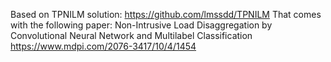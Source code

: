 Based on TPNILM solution:
https://github.com/lmssdd/TPNILM
That comes with the following paper:
Non-Intrusive Load Disaggregation by Convolutional Neural Network and Multilabel Classification
https://www.mdpi.com/2076-3417/10/4/1454
